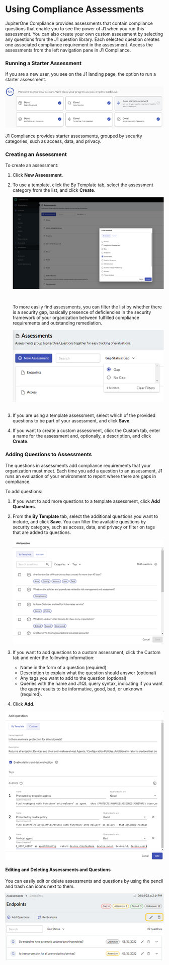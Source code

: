 # Using Compliance Assessments

JupiterOne Compliance provides assessments that contain compliance questions that enable you to see the power of J1 when you run this assessment. You can also create your own custom assessment by selecting any questions from the J1 question library. Each selected question creates one associated compliance requirement in the assessment. Access the assessments from the left navigation pane in J1 Compliance.

### Running a Starter Assessment

If you are a new user, you see on the J1 landing page, the option to run a starter assessment. 

![](../assets/compliance-start-assessment.png)

J1 Compliance provides starter assessments, grouped by security categories, such as access, data, and privacy. 

### Creating an Assessment

To create an assessment:

1. Click **New Assessment**.

2. To use a template, click the By Template tab, select the assessment category from the list, and click **Create**.
   ​

   ![](../assets/compliance-create-assess.png)

   ​

   To more easily find assessments, you can filter the list by whether there is a security gap, basically presence of deficiencies in the security framework of your organization between fulfilled compliance requirements and outstanding remediation.
   ​

   ![](../assets/compliance-assess-gap.png) 
   ​


3. If you are using a template assessment, select which of the provided questions to be part of your assessment, and click **Save**.
4. If you want to create a custom assessment, click the Custom tab, enter a name for the assessment and, optionally, a description, and click **Create**. 


### Adding Questions to Assessments

The questions in assessments add compliance requirements that your organization must meet. Each time you add a question to an assessment, J1 runs an evaluation of your environment to report where there are gaps in compliance.

To add questions: 

1. If you want to add more questions to a template assessment, click **Add Questions**.

2. From the **By Template** tab, select the additional questions you want to include, and click **Save**. You can filter the available questions by security category, such as access, data, and privacy or filter on tags that are added to questions.

   ![](../assets/compliance-question-adding.png) 

3. If you want to add questions to a custom assessment, click the Custom tab and enter the following information:

   - Name in the form of a question (required)
   - Description to explain what the question should answer (optional)
   - Any tags you want to add to the question (optional)
   - Queries with the name and J1QL query syntax, indicating if you want the query results to be informative, good, bad, or unknown (required).


4. Click **Add**.

![](../assets/compliance-add-question.png) 

#### Editing and Deleting Assessments and Questions

You can easily edit or delete assessments and questions by using the pencil and trash can icons next to them. 

![](../assets/compliance-assess-edit.png) 